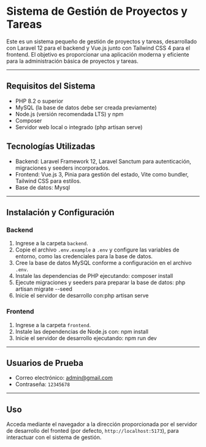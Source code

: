# Sistema de Gestión de Proyectos y Tareas

Este es un sistema pequeño de gestión de proyectos y tareas, desarrollado con Laravel 12 para el backend y Vue.js junto con Tailwind CSS 4 para el frontend. El objetivo es proporcionar una aplicación moderna y eficiente para la administración básica de proyectos y tareas.

---

## Requisitos del Sistema

- PHP 8.2 o superior
- MySQL (la base de datos debe ser creada previamente)
- Node.js (versión recomendada LTS) y npm
- Composer
- Servidor web local o integrado (php artisan serve)

## Tecnologías Utilizadas

- Backend: Laravel Framework 12, Laravel Sanctum para autenticación, migraciones y seeders incorporados.
- Frontend: Vue.js 3, Pinia para gestión del estado, Vite como bundler, Tailwind CSS para estilos.
- Base de datos: Mysql

---

## Instalación y Configuración

### Backend

1. Ingrese a la carpeta `backend`.
2. Copie el archivo `.env.example` a `.env` y configure las variables de entorno, como las credenciales para la base de datos.
3. Cree la base de datos MySQL conforme a configuración en el archivo `.env`.
4. Instale las dependencias de PHP ejecutando: composer install
5. Ejecute migraciones y seeders para preparar la base de datos: php artisan migrate --seed
6. Inicie el servidor de desarrollo con:php artisan serve


### Frontend

1. Ingrese a la carpeta `frontend`.
2. Instale las dependencias de Node.js con: npm install
3. Inicie el servidor de desarrollo ejecutando: npm run dev

   
---

## Usuarios de Prueba

- Correo electrónico: [admin@gmail.com](mailto:admin@gmail.com)
- Contraseña: `12345678`

---

## Uso

Acceda mediante el navegador a la dirección proporcionada por el servidor de desarrollo del fronted (por defecto, `http://localhost:5173`), para interactuar con el sistema de gestión.

